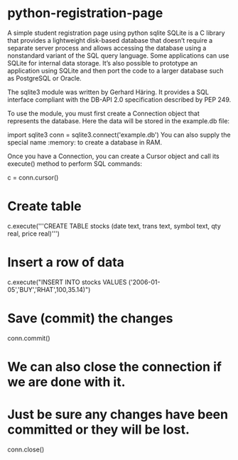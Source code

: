 # python-registration-page
A simple student registration page using python sqlite
SQLite is a C library that provides a lightweight disk-based database that doesn’t require a separate server process and allows accessing the database using a nonstandard variant of the SQL query language. Some applications can use SQLite for internal data storage. It’s also possible to prototype an application using SQLite and then port the code to a larger database such as PostgreSQL or Oracle.

The sqlite3 module was written by Gerhard Häring. It provides a SQL interface compliant with the DB-API 2.0 specification described by PEP 249.

To use the module, you must first create a Connection object that represents the database. Here the data will be stored in the example.db file:

import sqlite3
conn = sqlite3.connect('example.db')
You can also supply the special name :memory: to create a database in RAM.

Once you have a Connection, you can create a Cursor object and call its execute() method to perform SQL commands:

c = conn.cursor()

# Create table
c.execute('''CREATE TABLE stocks
             (date text, trans text, symbol text, qty real, price real)''')

# Insert a row of data
c.execute("INSERT INTO stocks VALUES ('2006-01-05','BUY','RHAT',100,35.14)")

# Save (commit) the changes
conn.commit()

# We can also close the connection if we are done with it.
# Just be sure any changes have been committed or they will be lost.
conn.close()
